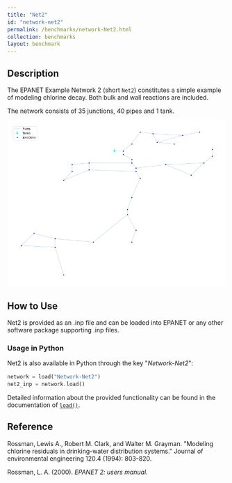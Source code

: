 ```yaml
---
title: "Net2"
id: "network-net2"
permalink: /benchmarks/network-Net2.html
collection: benchmarks
layout: benchmark
---
```



## Description

The EPANET Example Network 2 (short `Net2`) constitutes a simple example of modeling chlorine decay.
Both bulk and wall reactions are included.

The network consists of 35 junctions, 40 pipes and 1 tank.

<img src="../static/benchmarks/network-net2/net2_plot.png"/>

## How to Use

Net2 is provided as an .inp file and can be loaded into EPANET or any other software package
supporting .inp files.

### Usage in Python

Net2 is also available in Python through the key "*Network-Net2*":
```python
network = load("Network-Net2")
net2_inp = network.load()
```

Detailed information about the provided functionality can be found in the documentation of
[`load()`](https://water-benchmark-hub.readthedocs.io/en/stable/water_benchmark_hub.networks.html#water_benchmark_hub.networks.networks.Net2.load).


## Reference

Rossman, Lewis A., Robert M. Clark, and Walter M. Grayman. "Modeling chlorine residuals in drinking-water distribution systems." Journal of environmental engineering 120.4 (1994): 803-820.
[<i class="bi bi-link"></i>](http://dx.doi.org/10.1061/(ASCE)0733-9372(1994)120:4(803))

Rossman, L. A. (2000). *EPANET 2: users manual.*
[<i class="bi bi-link"></i>](https://www.engr.colostate.edu/CIVE572/Projects/PROJ%202-Urban%20Water%20Dist%20System%20Analysis/EN2manual.pdf)
